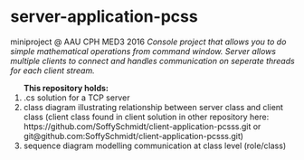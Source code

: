# server-application-pcss 
miniproject @ AAU CPH MED3 2016
<em>Console project that allows you to do simple mathematical operations from command window. Server allows multiple clients to connect and handles communication on seperate threads for each client stream. </em>

<ol><strong>This repository holds:</strong>
<li> .cs solution for a TCP server </li>
<li> class diagram illustrating relationship between server class and client class (client class found in client solution in other repository here: https://github.com/SoffySchmidt/client-application-pcsss.git or git@github.com:SoffySchmidt/client-application-pcsss.git)</li>
<li> sequence diagram modelling communication at class level (role/class)</li>
</ol>
